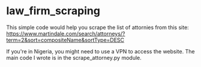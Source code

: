 # law_firm_scraping

This simple code would help you scrape the list of attornies from this site: https://www.martindale.com/search/attorneys/?term=2&sort=compositeName&sortType=DESC

If you're in Nigeria, you might need to use a VPN to access the website. The main code I wrote is in the scrape_attorney.py module.
